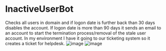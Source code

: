 # InactiveUserBot
Checks all users in domain and if logon date is further back than 30 days disables the account. If logon date is more than 90 days it sends an email to an account to start the termination process/removal of the stale user account. In my environment I have it going to our ticketing system so it creates a ticket for helpdesk. 
![image](https://user-images.githubusercontent.com/32029981/153955846-c9083100-1860-4178-9c38-10ee95658404.png)
![image](https://user-images.githubusercontent.com/32029981/153956224-5209e764-680d-4d37-b7a4-424f9262d404.png)
